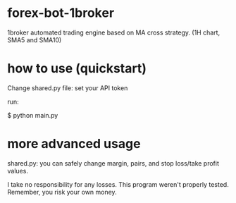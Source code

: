 # forex-bot-1broker
1broker automated trading engine based on MA cross strategy. (1H chart, SMA5 and SMA10)

# how to use (quickstart)
Change shared.py file: set your API token

run:

$ python main.py

# more advanced usage
shared.py: you can safely  change margin, pairs, and stop loss/take profit values.


I take no responsibility for any losses. This program weren't properly tested. Remember, you risk your own money.